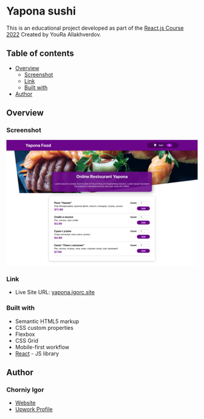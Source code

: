 # Yapona sushi

This is an educational project developed as part of the [React.js Сourse 2022](https://www.udemy.com/course/react-np/) Created by YouRa Allakhverdov.

## Table of contents

- [Overview](#overview)
  - [Screenshot](#screenshot)
  - [Link](#link)
  - [Built with](#built-with)
- [Author](#author)

## Overview


### Screenshot

![](./design/desktop.png)

### Link

- Live Site URL: [yapona.igorc.site](https://yapona.igorc.site/)

### Built with

- Semantic HTML5 markup
- CSS custom properties
- Flexbox
- CSS Grid
- Mobile-first workflow
- [React](https://reactjs.org/) - JS library

## Author

### Chorniy Igor

- [Website](https://igorc.site/)
- [Upwork Profile](https://www.upwork.com/freelancers/~01c5afe5dda1df0850)
